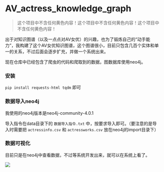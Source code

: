 # AV_actress_knowledge_graph
> 这个项目中不含任何黄色内容！这个项目中不含任何黄色内容！这个项目中不含任何黄色内容！

出于对知识图谱（以及一点点对AV女优）的兴趣，也为了锻炼自己的“动手能力”，我构建了这个AV女优知识图谱，这个图谱很小，目前只包含几百个实体和单一的关系，不过后面会逐步扩充，并做一个系统出来。

现在仓库中已经包含了爬虫的代码和爬取到的数据，图数据库使用neo4j。

### 安装

 `pip install requests-html tqdm` 即可

### 数据导入neo4j

我使用的neo4j版本是neo4j-community-4.0.1

导入指令在data目录下的 `数据导入指令.txt` 中，按要求导入即可。（要注意的是导入时需要把 `actressinfo.csv` 和 `actressworks.csv` 放在neo4j的import目录下）

### 数据可视化

目前只是在neo4j中查看数据，不过等系统开发出来，就可以在系统上看了。

![](https://github.com/luxuantao/AV_actress_knowledge_graph/blob/master/img/neo4j.png)